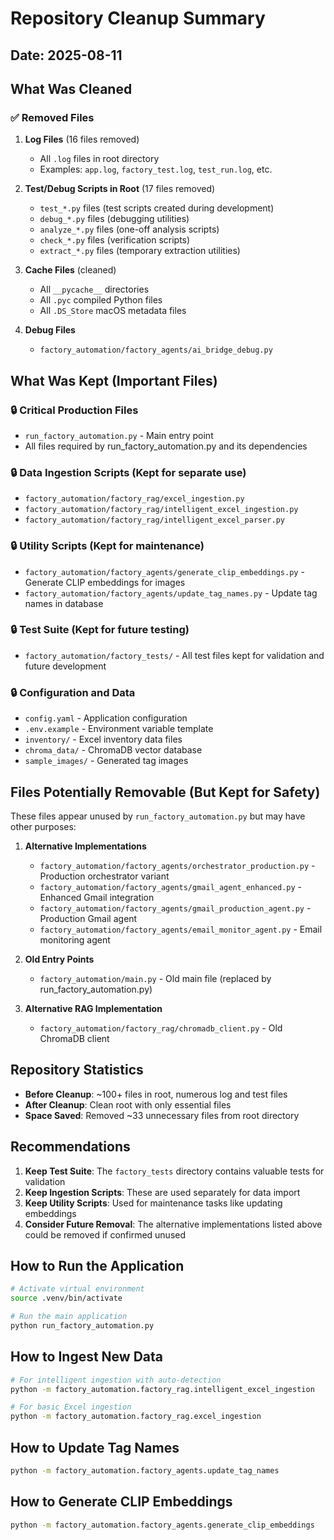 # Repository Cleanup Summary

## Date: 2025-08-11

## What Was Cleaned

### ✅ Removed Files

1. **Log Files** (16 files removed)
   - All `.log` files in root directory
   - Examples: `app.log`, `factory_test.log`, `test_run.log`, etc.

2. **Test/Debug Scripts in Root** (17 files removed)
   - `test_*.py` files (test scripts created during development)
   - `debug_*.py` files (debugging utilities)
   - `analyze_*.py` files (one-off analysis scripts)
   - `check_*.py` files (verification scripts)
   - `extract_*.py` files (temporary extraction utilities)

3. **Cache Files** (cleaned)
   - All `__pycache__` directories
   - All `.pyc` compiled Python files
   - All `.DS_Store` macOS metadata files

4. **Debug Files**
   - `factory_automation/factory_agents/ai_bridge_debug.py`

## What Was Kept (Important Files)

### 🔒 Critical Production Files
- `run_factory_automation.py` - Main entry point
- All files required by run_factory_automation.py and its dependencies

### 🔒 Data Ingestion Scripts (Kept for separate use)
- `factory_automation/factory_rag/excel_ingestion.py`
- `factory_automation/factory_rag/intelligent_excel_ingestion.py`
- `factory_automation/factory_rag/intelligent_excel_parser.py`

### 🔒 Utility Scripts (Kept for maintenance)
- `factory_automation/factory_agents/generate_clip_embeddings.py` - Generate CLIP embeddings for images
- `factory_automation/factory_agents/update_tag_names.py` - Update tag names in database

### 🔒 Test Suite (Kept for future testing)
- `factory_automation/factory_tests/` - All test files kept for validation and future development

### 🔒 Configuration and Data
- `config.yaml` - Application configuration
- `.env.example` - Environment variable template
- `inventory/` - Excel inventory data files
- `chroma_data/` - ChromaDB vector database
- `sample_images/` - Generated tag images

## Files Potentially Removable (But Kept for Safety)

These files appear unused by `run_factory_automation.py` but may have other purposes:

1. **Alternative Implementations**
   - `factory_automation/factory_agents/orchestrator_production.py` - Production orchestrator variant
   - `factory_automation/factory_agents/gmail_agent_enhanced.py` - Enhanced Gmail integration
   - `factory_automation/factory_agents/gmail_production_agent.py` - Production Gmail agent
   - `factory_automation/factory_agents/email_monitor_agent.py` - Email monitoring agent

2. **Old Entry Points**
   - `factory_automation/main.py` - Old main file (replaced by run_factory_automation.py)

3. **Alternative RAG Implementation**
   - `factory_automation/factory_rag/chromadb_client.py` - Old ChromaDB client

## Repository Statistics

- **Before Cleanup**: ~100+ files in root, numerous log and test files
- **After Cleanup**: Clean root with only essential files
- **Space Saved**: Removed ~33 unnecessary files from root directory

## Recommendations

1. **Keep Test Suite**: The `factory_tests` directory contains valuable tests for validation
2. **Keep Ingestion Scripts**: These are used separately for data import
3. **Keep Utility Scripts**: Used for maintenance tasks like updating embeddings
4. **Consider Future Removal**: The alternative implementations listed above could be removed if confirmed unused

## How to Run the Application

```bash
# Activate virtual environment
source .venv/bin/activate

# Run the main application
python run_factory_automation.py
```

## How to Ingest New Data

```bash
# For intelligent ingestion with auto-detection
python -m factory_automation.factory_rag.intelligent_excel_ingestion

# For basic Excel ingestion
python -m factory_automation.factory_rag.excel_ingestion
```

## How to Update Tag Names

```bash
python -m factory_automation.factory_agents.update_tag_names
```

## How to Generate CLIP Embeddings

```bash
python -m factory_automation.factory_agents.generate_clip_embeddings
```